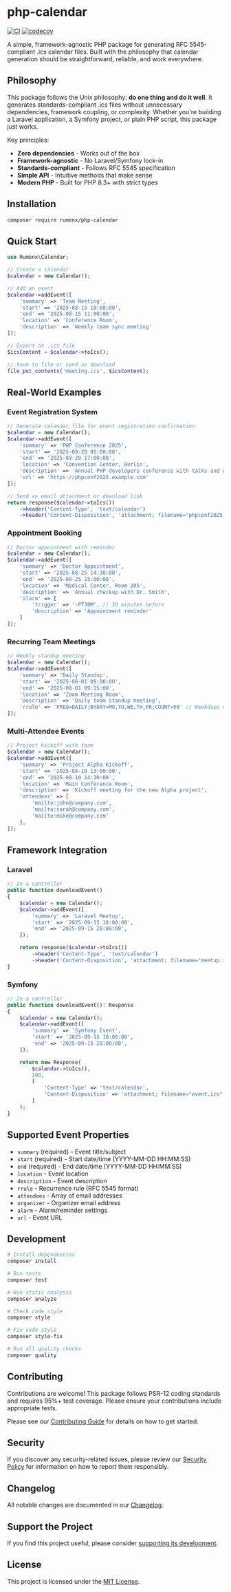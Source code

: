 # php-calendar

[![CI](https://github.com/RumenDamyanov/php-calendar/actions/workflows/ci.yml/badge.svg?branch=master)](https://github.com/RumenDamyanov/php-calendar/actions/workflows/ci.yml)
[![codecov](https://codecov.io/gh/RumenDamyanov/php-calendar/branch/master/graph/badge.svg)](https://codecov.io/gh/RumenDamyanov/php-calendar)

A simple, framework-agnostic PHP package for generating RFC 5545-compliant .ics calendar files. Built with the philosophy that calendar generation should be straightforward, reliable, and work everywhere.

## Philosophy

This package follows the Unix philosophy: **do one thing and do it well**. It generates standards-compliant .ics files without unnecessary dependencies, framework coupling, or complexity. Whether you're building a Laravel application, a Symfony project, or plain PHP script, this package just works.

Key principles:

- **Zero dependencies** - Works out of the box
- **Framework-agnostic** - No Laravel/Symfony lock-in
- **Standards-compliant** - Follows RFC 5545 specification
- **Simple API** - Intuitive methods that make sense
- **Modern PHP** - Built for PHP 8.3+ with strict types

## Installation

```bash
composer require rumenx/php-calendar
```

## Quick Start

```php
use Rumenx\Calendar;

// Create a calendar
$calendar = new Calendar();

// Add an event
$calendar->addEvent([
    'summary' => 'Team Meeting',
    'start' => '2025-08-15 10:00:00',
    'end' => '2025-08-15 11:00:00',
    'location' => 'Conference Room',
    'description' => 'Weekly team sync meeting'
]);

// Export as .ics file
$icsContent = $calendar->toIcs();

// Save to file or send as download
file_put_contents('meeting.ics', $icsContent);
```

## Real-World Examples

### Event Registration System

```php
// Generate calendar file for event registration confirmation
$calendar = new Calendar();
$calendar->addEvent([
    'summary' => 'PHP Conference 2025',
    'start' => '2025-09-20 09:00:00',
    'end' => '2025-09-20 17:00:00',
    'location' => 'Convention Center, Berlin',
    'description' => 'Annual PHP developers conference with talks and workshops.',
    'url' => 'https://phpconf2025.example.com'
]);

// Send as email attachment or download link
return response($calendar->toIcs())
    ->header('Content-Type', 'text/calendar')
    ->header('Content-Disposition', 'attachment; filename="phpconf2025.ics"');
```

### Appointment Booking

```php
// Doctor appointment with reminder
$calendar = new Calendar();
$calendar->addEvent([
    'summary' => 'Doctor Appointment',
    'start' => '2025-08-25 14:30:00',
    'end' => '2025-08-25 15:00:00',
    'location' => 'Medical Center, Room 205',
    'description' => 'Annual checkup with Dr. Smith',
    'alarm' => [
        'trigger' => '-PT30M', // 30 minutes before
        'description' => 'Appointment reminder'
    ]
]);
```

### Recurring Team Meetings

```php
// Weekly standup meeting
$calendar = new Calendar();
$calendar->addEvent([
    'summary' => 'Daily Standup',
    'start' => '2025-08-01 09:00:00',
    'end' => '2025-08-01 09:15:00',
    'location' => 'Zoom Meeting Room',
    'description' => 'Daily team standup meeting',
    'rrule' => 'FREQ=DAILY;BYDAY=MO,TU,WE,TH,FR;COUNT=50' // Weekdays only
]);
```

### Multi-Attendee Events

```php
// Project kickoff with team
$calendar = new Calendar();
$calendar->addEvent([
    'summary' => 'Project Alpha Kickoff',
    'start' => '2025-08-10 13:00:00',
    'end' => '2025-08-10 14:30:00',
    'location' => 'Main Conference Room',
    'description' => 'Kickoff meeting for the new Alpha project',
    'attendees' => [
        'mailto:john@company.com',
        'mailto:sarah@company.com',
        'mailto:mike@company.com'
    ],
]);
```

## Framework Integration

### Laravel

```php
// In a controller
public function downloadEvent()
{
    $calendar = new Calendar();
    $calendar->addEvent([
        'summary' => 'Laravel Meetup',
        'start' => '2025-09-15 18:00:00',
        'end' => '2025-09-15 20:00:00',
    ]);

    return response($calendar->toIcs())
        ->header('Content-Type', 'text/calendar')
        ->header('Content-Disposition', 'attachment; filename="meetup.ics"');
}
```

### Symfony

```php
// In a controller
public function downloadEvent(): Response
{
    $calendar = new Calendar();
    $calendar->addEvent([
        'summary' => 'Symfony Event',
        'start' => '2025-09-15 18:00:00',
        'end' => '2025-09-15 20:00:00',
    ]);

    return new Response(
        $calendar->toIcs(),
        200,
        [
            'Content-Type' => 'text/calendar',
            'Content-Disposition' => 'attachment; filename="event.ics"'
        ]
    );
}
```

## Supported Event Properties

- `summary` (required) - Event title/subject
- `start` (required) - Start date/time (YYYY-MM-DD HH:MM:SS)
- `end` (required) - End date/time (YYYY-MM-DD HH:MM:SS)
- `location` - Event location
- `description` - Event description
- `rrule` - Recurrence rule (RFC 5545 format)
- `attendees` - Array of email addresses
- `organizer` - Organizer email address
- `alarm` - Alarm/reminder settings
- `url` - Event URL

## Development

```bash
# Install dependencies
composer install

# Run tests
composer test

# Run static analysis
composer analyze

# Check code style
composer style

# Fix code style
composer style-fix

# Run all quality checks
composer quality
```

## Contributing

Contributions are welcome! This package follows PSR-12 coding standards and requires 95%+ test coverage. Please ensure your contributions include appropriate tests.

Please see our [Contributing Guide](CONTRIBUTING.md) for details on how to get started.

## Security

If you discover any security-related issues, please review our [Security Policy](SECURITY.md) for information on how to report them responsibly.

## Changelog

All notable changes are documented in our [Changelog](CHANGELOG.md).

## Support the Project

If you find this project useful, please consider [supporting its development](FUNDING.md).

## License

This project is licensed under the [MIT License](LICENSE.md).

